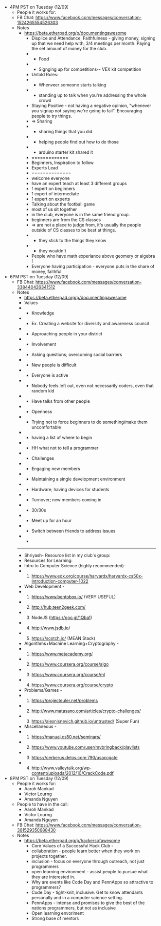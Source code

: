 - 4PM PST on Tuesday (12/09)
  - People it works for:
  - FB Chat: https://www.facebook.com/messages/conversation-1524265554526303
  - Notes
    - https://beta.etherpad.org/p/documentingawesome
      - Displice and Attendance, Faithfulness - giving money, signing up that we
        need help with, 3/4 meetings per month. Paying the set amount of money
        for the club.
      - - Food
      - - Signging up for competitions-- VEX kit competition
      - Untold Rules:
      - - Whenveer someone starts talking
      - - standing up to talk when you're addressing the whole crowd
      - Staying Positive - not having a negative opinion, "whenever you signup
        not saying we're going to fail". Encouraging people to try things.
      - => Sharing
      - - sharing things that you did
      - - helping people find out how to do those
      - - arduino starter kit shared it
      - =============
      - Beginners, Inspiration to follow
      - Experts Lead
      - ==============
      - welcome everyone
      - have an expert teach at least 3 different groups
      - 1 expert on beginners
      - 1 expert of intermediate
      - 1 expert on experts
      - Talking about the football game
      - most of us sit together
      - in the club, everyone is in the same friend group.
      - beginners are from the CS classes
      - => are not a place to judge from, it's usually the people outside of CS
        classes to be best at things.
      - - they stick to the things they know
      - - they wouldn't
      - People who have math experiance above geomery or algebra 1
      - Everyone having participation - everyone puts in the share of money,
        faithful
- 6PM PST on Tuesday (12/09)
  - FB Chat: https://www.facebook.com/messages/conversation-338440426341512
  - Notes
    - https://beta.etherpad.org/p/documentingawesome
    - Values
    - * Knowledge
    - * Ex. Creating a website for diversity and awareness council
    - * Approaching people in your district
    - * Involvement
    - * Asking questions; overcoming social barriers
    - * New people is difficult
    - * Everyone is active
    - * Nobody feels left out, even not necessarily coders, even that random kid
    - * Have talks from other people
    - * Openness
    - * Trying not to force beginners to do something/make them uncomfortable
    - * having a list of where to begin
    - * HH what not to tell a programmer
    - * Challenges
    - * Engaging new members
    - * Maintaining a single development environment
    - * Hardware; having devices for students
    - * Turnover; new members coming in
    - * 30/30s
    - * Meet up for an hour
    - * Switch between friends to address issues
    - *
    - ----------------------------------------------------------
    - Shriyash- Resource list in my club's group:
    - Resources for Learning:
    - Intro to Computer Science (highly recommended)-
    - 1. https://www.edx.org/course/harvardx/harvardx-cs50x-introduction-computer-1022
    - Web Development -
    - 1. https://www.bentobox.io/ (VERY USEFUL)
    - 2. http://hub.teen2geek.com/
    - 3. NodeJS (https://goo.gl/1Qba1)
    - 4. http://www.jsdb.io/
    - 5. https://scotch.io/ (MEAN Stack)
    - Algorithms+Machine Learning+Cryptography -
    - 1. https://www.metacademy.org/
    - 2. https://www.coursera.org/course/algo
    - 3. https://www.coursera.org/course/ml
    - 4. https://www.coursera.org/course/crypto
    - Problems/Games -
    - 1. https://projecteuler.net/problems
    - 2. http://www.matasano.com/articles/crypto-challenges/
    - 3. https://alexnisnevich.github.io/untrusted/ (Super Fun)
    - Miscellaneous -
    - 1. https://manual.cs50.net/seminars/
    - 2. https://www.youtube.com/user/mybringback/playlists
    - 3. https://cerberus.delos.com:790/usacogate
    - 4. http://www.valleytalk.org/wp-content/uploads/2012/10/CrackCode.pdf
- 8PM PST on Tuesday (12/09)
  - People it works for:
    - Aaroh Mankad
    - Victor Lourng
    - Amanda Nguyen
  - People to have in the call:
    - Aaroh Mankad
    - Victor Lourng
    - Amanda Nguyen
  - FB Chat: https://www.facebook.com/messages/conversation-361529350688430
  - Notes
    - https://beta.etherpad.org/p/hackersofawesome
      - Core Values of a Successful Hack Club -
      - collaboration - people learn better when they work on projects together.
      - inclusion - focus on everyone through outreach, not just programmers
      - open learning environment - assist people to pursue what they are
        interested in.
      - Why are events like Code Day and PennApps so attractive to programmers?
      - Code Day - tight-knit, inclusive. Get to know attendants personally and
        in a computer science setting.
      - PennApps - intense and promises to give the best of the nations
        programmers, but not as inclusive
      - Open learning envoriment
      - Strong base of mentors
